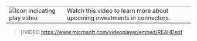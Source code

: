 |||
| :--- | :--- |
| ![Icon indicating play video](../media/video_icon.png)| Watch this video to learn more about upcoming investments in connectors.|

>[!VIDEO https://www.microsoft.com/videoplayer/embed/RE4HDsq]

